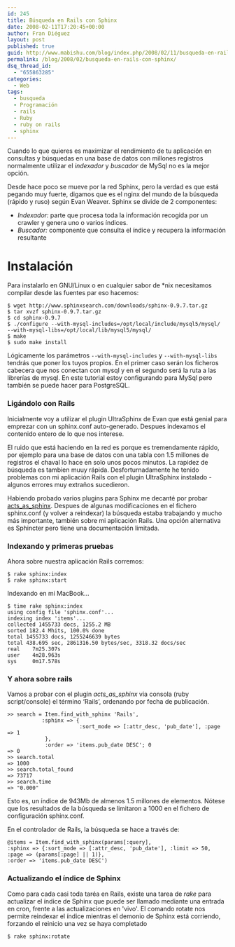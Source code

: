 ```yaml
---
id: 245
title: Búsqueda en Rails con Sphinx
date: 2008-02-11T17:20:45+00:00
author: Fran Diéguez
layout: post
published: true
guid: http://www.mabishu.com/blog/index.php/2008/02/11/busqueda-en-rails-con-sphinx/
permalink: /blog/2008/02/busqueda-en-rails-con-sphinx/
dsq_thread_id:
  - "655863285"
categories:
  - Web
tags:
  - busqueda
  - Programación
  - rails
  - Ruby
  - ruby on rails
  - sphinx
---
```

Cuando lo que quieres es maximizar el rendimiento de tu aplicación en consultas y búsquedas en una base de datos con millones registros normalmente utilizar el *indexador* y *buscador* de MySql no es la mejor opción.

Desde hace poco se mueve por la red Sphinx, pero la verdad es que está pegando muy fuerte, digamos que es el nginx del mundo de la búsqueda (rápido y ruso) según Evan Weaver.
Sphinx se divide de 2 componentes:

* *Indexador:* parte que procesa toda la información recogida por un crawler y genera uno o varios índices.
* *Buscador:* componente que consulta el índice y recupera la información resultante

# Instalación

Para instalarlo en GNU/Linux o en cualquier sabor de *nix necesitamos compilar desde las fuentes par eso hacemos:

```
$ wget http://www.sphinxsearch.com/downloads/sphinx-0.9.7.tar.gz
$ tar xvzf sphinx-0.9.7.tar.gz
$ cd sphinx-0.9.7
$ ./configure --with-mysql-includes=/opt/local/include/mysql5/mysql/
--with-mysql-libs=/opt/local/lib/mysql5/mysql/
$ make
$ sudo make install
```

Lógicamente los parámetros `--with-mysql-includes` y `--with-mysql-libs` tendrás que poner los tuyos propios. En el primer caso serán los ficheros cabecera que nos conectan con mysql y en el segundo será la ruta a las librerías de mysql.
En este tutorial estoy configurando para MySql pero también se puede hacer para PostgreSQL.

### Ligándolo con Rails

Inicialmente voy a utilizar el plugin UltraSphinx de Evan que está genial para emprezar con un sphinx.conf auto-generado. Despues indexamos el contenido entero de lo que nos interese.

El ruido que está haciendo en la red es porque es tremendamente rápido, por ejemplo para una base de datos con una tabla con 1.5 millones de registros el chaval lo hace en solo unos pocos minutos. La rapidez de búsqueda es tambien muuy rápida. Desforturnadamente he tenido problemas con mi aplicación Rails con el plugin UltraSphinx instalado - algunos errores muy extraños sucedieron.

Habiendo probado varios plugins para Sphinx me decanté por probar <a title="Acts as sphinx plugin gem" href="http://www.datanoise.com/articles/2007/3/23/acts_as_sphinx-plugin">acts_as_sphinx</a>. Despues de algunas modificaciones en el fichero sphinx.conf (y volver a reindexar) la búsqueda estaba trabajando y mucho más importante, también sobre mi aplicación Rails. Una opción alternativa es Sphincter pero tiene una documentación limitada.
### Indexando y primeras pruebas

Ahora sobre nuestra aplicación Rails corremos:

```
$ rake sphinx:index
$ rake sphinx:start
```

Indexando en mi MacBook…

```
$ time rake sphinx:index
using config file 'sphinx.conf'...
indexing index 'items'...
collected 1455733 docs, 1255.2 MB
sorted 182.4 Mhits, 100.0% done
total 1455733 docs, 1255246639 bytes
total 438.695 sec, 2861316.50 bytes/sec, 3318.32 docs/sec
real    7m25.307s
user    4m28.963s
sys     0m17.578s
```

### Y ahora sobre rails

Vamos a probar con el plugin <em>acts_as_sphinx</em> via consola (ruby script/console) el término ‘Rails’, ordenando por fecha de publicación.

```
>> search = Item.find_with_sphinx 'Rails',
           :sphinx => {
                       :sort_mode => [:attr_desc, 'pub_date'], :page => 1
            },
            :order => 'items.pub_date DESC'; 0
=> 0
>> search.total
=> 1000
>> search.total_found
=> 73717
>> search.time
=> "0.000"
```

Esto es, un índice de 943Mb de almenos 1.5 millones de elementos. Nótese que los resultados de la búsqueda se limitaron a 1000 en el fichero de configuración sphinx.conf.

En el controlador de Rails, la búsqueda se hace a través de:

```
@items = Item.find_with_sphinx(params[:query],
:sphinx => {:sort_mode => [:attr_desc, 'pub_date'], :limit => 50, :page => (params[:page] || 1)},
:order => 'items.pub_date DESC')
```

### Actualizando el índice de Sphinx

Como para cada casi toda taréa en Rails, existe una tarea de _rake_ para actualizar el índice de Sphinx que puede ser llamado mediante una entrada en cron, frente a las actualizaciones en 'vivo'.
El comando rotate nos permite reindexar el índice mientras el demonio de Sphinx está corriendo, forzando el reinicio una vez se haya completado
```
$ rake sphinx:rotate
```
